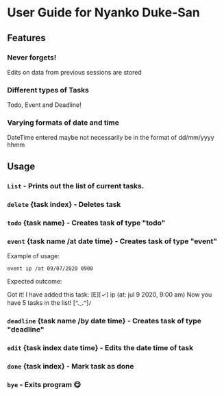 # User Guide for Nyanko Duke-San

## Features 

### Never forgets! 
Edits on data from previous sessions are stored

### Different types of Tasks
Todo, Event and Deadline!

### Varying formats of date and time
DateTime entered maybe not necessarily be in the format of dd/mm/yyyy hhmm


## Usage

### `List` - Prints out the list of current tasks.

### `delete` {task index} - Deletes task 

### `todo` {task name} - Creates task of type "todo"

### `event` {task name /at date time} - Creates task of type "event"

Example of usage: 

`event ip /at 09/07/2020 0900`

Expected outcome:

Got it! I have added this task:
 [E][✓] ip (at: jul 9 2020, 9:00 am)
 Now you have 5 tasks in the list! [^._.^]ﾉ
 
 ### `deadline` {task name /by date time} - Creates task of type "deadline"
 
 ### `edit` {task index date time} - Edits the date time of task
 
 ### `done` {task index} - Mark task as done
 
 ### `bye` - Exits program :yum:
